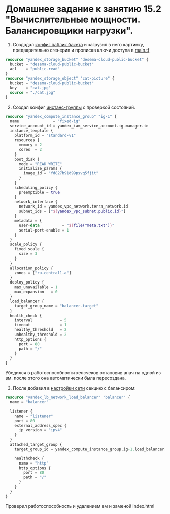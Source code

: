 # Домашнее задание к занятию 15.2 "Вычислительные мощности. Балансировщики нагрузки".

1. Создадал [конфиг паблик бакета](storage.tf) и загрузил в него картинку, предварительно сгенерив и прописав ключи доступа в [main.tf](main.tf)
```terraform
resource "yandex_storage_bucket" "desema-cloud-public-bucket" {
  bucket = "desema-cloud-public-bucket"
  acl    = "public-read"
}
resource "yandex_storage_object" "cat-picture" {
  bucket = "desema-cloud-public-bucket"
  key    = "cat.jpg"
  source = "./cat.jpg"
}
```

2. Создал конфиг [инстанс-группы](instancegroup.tf) с проверкой состояний. 
```terraform
resource "yandex_compute_instance_group" "ig-1" {
  name               = "fixed-ig"
  service_account_id = yandex_iam_service_account.ig-manager.id
  instance_template {
    platform_id = "standard-v1"
    resources {
      memory = 2
      cores  = 2
    }
    boot_disk {
      mode = "READ_WRITE"
      initialize_params {
        image_id = "fd827b91d99psvq5fjit"
      }
    }
    scheduling_policy {
      preemptible = true
    }
    network_interface {
      network_id = yandex_vpc_network.terra_network.id
      subnet_ids = ["${yandex_vpc_subnet.public.id}"]
    }
    metadata = {
      user-data          = "${file("meta.txt")}"
      serial-port-enable = 1
    }
  }
  scale_policy {
    fixed_scale {
      size = 3
    }
  }
  allocation_policy {
    zones = ["ru-central1-a"]
  }
  deploy_policy {
    max_unavailable = 1
    max_expansion   = 0
  }
  load_balancer {
    target_group_name = "balancer-target"
  }
  health_check {
    interval            = 5
    timeout             = 1
    healthy_threshold   = 2
    unhealthy_threshold = 2
    http_options {
      port = 80
      path = "/"
    }
  }
}
```
Убедился в работоспособности хелсчеков остановив апач на одной из вм. после этого она автоматически была пересоздана.

3. После добавил в [настройки сети](networks.tf) секцию с балансиром:

```terraform
resource "yandex_lb_network_load_balancer" "balancer" {
  name = "balancer"

  listener {
    name = "listener"
    port = 80
    external_address_spec {
      ip_version = "ipv4"
    }
  }
  attached_target_group {
    target_group_id = yandex_compute_instance_group.ig-1.load_balancer[0].target_group_id

    healthcheck {
      name = "http"
      http_options {
        port = 80
        path = "/"
      }
    }
  }
}
```
Проверил работоспособность и удалением вм и заменой index.html